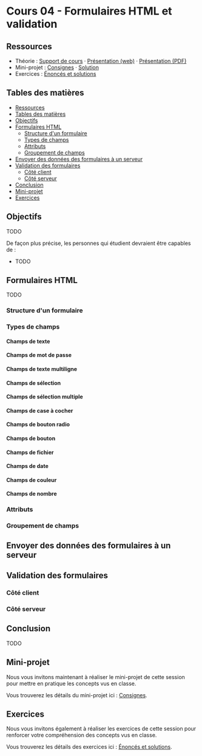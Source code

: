 # Cours 04 - Formulaires HTML et validation

## Ressources

- Théorie : [Support de cours](../01-theorie/README.md) ·
  [Présentation (web)](https://heig-vd-progserv1-course.github.io/heig-vd-progserv1-course/04-formulaires-html-et-validation/01-theorie/index.html)
  ·
  [Présentation (PDF)](https://heig-vd-progserv1-course.github.io/heig-vd-progserv1-course/04-formulaires-html-et-validation/01-theorie/04-formulaires-html-et-validation-presentation.pdf)
- Mini-projet : [Consignes](../02-mini-project/README.md) ·
  [Solution](../02-mini-project/solution/)
- Exercices : [Énoncés et solutions](../03-exercices/README.md)

## Tables des matières

- [Ressources](#ressources)
- [Tables des matières](#tables-des-matières)
- [Objectifs](#objectifs)
- [Formulaires HTML](#formulaires-html)
  - [Structure d'un formulaire](#structure-dun-formulaire)
  - [Types de champs](#types-de-champs)
  - [Attributs](#attributs)
  - [Groupement de champs](#groupement-de-champs)
- [Envoyer des données des formulaires à un serveur](#envoyer-des-données-des-formulaires-à-un-serveur)
- [Validation des formulaires](#validation-des-formulaires)
  - [Côté client](#côté-client)
  - [Côté serveur](#côté-serveur)
- [Conclusion](#conclusion)
- [Mini-projet](#mini-projet)
- [Exercices](#exercices)

## Objectifs

TODO

De façon plus précise, les personnes qui étudient devraient être capables de :

- TODO

## Formulaires HTML

TODO

### Structure d'un formulaire

### Types de champs

#### Champs de texte

#### Champs de mot de passe

#### Champs de texte multiligne

#### Champs de sélection

#### Champs de sélection multiple

#### Champs de case à cocher

#### Champs de bouton radio

#### Champs de bouton

#### Champs de fichier

#### Champs de date

#### Champs de couleur

#### Champs de nombre

### Attributs

### Groupement de champs

## Envoyer des données des formulaires à un serveur

## Validation des formulaires

### Côté client

### Côté serveur

## Conclusion

TODO

## Mini-projet

Nous vous invitons maintenant à réaliser le mini-projet de cette session pour
mettre en pratique les concepts vus en classe.

Vous trouverez les détails du mini-projet ici :
[Consignes](../02-mini-project/README.md).

## Exercices

Nous vous invitons également à réaliser les exercices de cette session pour
renforcer votre compréhension des concepts vus en classe.

Vous trouverez les détails des exercices ici :
[Énoncés et solutions](../03-exercices/README.md).


